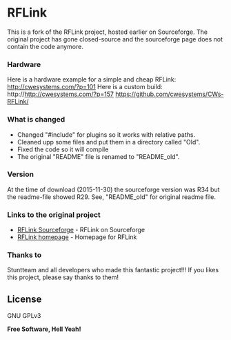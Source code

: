 # RFLink

This is a fork of the RFLink project, hosted earlier on Sourceforge. The original project has gone closed-source and the sourceforge page does not contain the code anymore.

### Hardware
Here is a hardware example for a simple and cheap RFLink:
http://cwesystems.com/?p=101 
Here is a custom build:
http://http://cwesystems.com/?p=157
https://github.com/cwesystems/CWs-RFLink/

### What is changed
* Changed "#include" for plugins so it works with relative paths.
* Cleaned upp some files and put them in a directory called "Old".
* Fixed the code so it will compile
* The original "README" file is renamed to "README_old".

### Version
At the time of download (2015-11-30) the sourceforge version was R34 but the readme-file showed R29. 
See, "README_old" for original readme file.

### Links to the original project
* [RFLink Sourceforge] - RFLink on Sourceforge
* [RFLink homepage] - Homepage for RFLink

### Thanks to
Stuntteam and all developers who made this fantastic project!!!
If you likes this project, please say thanks to them!

License
----
GNU GPLv3

**Free Software, Hell Yeah!**

[//]: # (These are reference links used in the body of this note and get stripped out when the markdown processor does its job. There is no need to format nicely because it shouldn't be seen. Thanks SO - http://stackoverflow.com/questions/4823468/store-comments-in-markdown-syntax)

   [RFLink Sourceforge]: <https://sourceforge.net/projects/rflink>
   [RFLink homepage]: <http://www.nemcon.nl/blog2>
   

